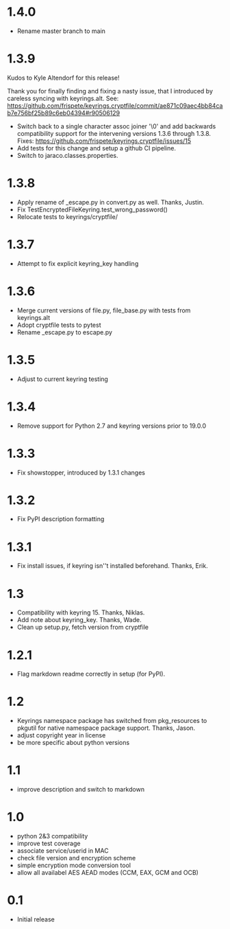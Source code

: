 1.4.0
=====
- Rename master branch to main

1.3.9
=====
Kudos to Kyle Altendorf for this release!

Thank you for finally finding and fixing a nasty issue, that I introduced
by careless syncing with keyrings.alt. See:
https://github.com/frispete/keyrings.cryptfile/commit/ae871c09aec4bb84cab7e756bf25b89c6eb04394#r90506129

- Switch back to a single character assoc joiner '\0' and add backwards
  compatibility support for the intervening versions 1.3.6 through 1.3.8.
  Fixes: https://github.com/frispete/keyrings.cryptfile/issues/15
- Add tests for this change and setup a github CI pipeline.
- Switch to jaraco.classes.properties.

1.3.8
=====
- Apply rename of _escape.py in convert.py as well. Thanks, Justin.
- Fix TestEncryptedFileKeyring.test_wrong_password()
- Relocate tests to keyrings/cryptfile/

1.3.7
=====
- Attempt to fix explicit keyring_key handling

1.3.6
=====
- Merge current versions of file.py, file_base.py with tests from keyrings.alt
- Adopt cryptfile tests to pytest
- Rename _escape.py to escape.py

1.3.5
=====
- Adjust to current keyring testing

1.3.4
=====
- Remove support for Python 2.7 and keyring versions prior to 19.0.0

1.3.3
=====

- Fix showstopper, introduced by 1.3.1 changes

1.3.2
=====

- Fix PyPI description formatting

1.3.1
=====

- Fix install issues, if keyring isn''t installed beforehand.
  Thanks, Erik.

1.3
===

- Compatibility with keyring 15. Thanks, Niklas.
- Add note about keyring_key. Thanks, Wade.
- Clean up setup.py, fetch version from cryptfile

1.2.1
=====

- Flag markdown readme correctly in setup (for PyPI).

1.2
===

- Keyrings namespace package has switched from pkg_resources
  to pkgutil for native namespace package support. Thanks, Jason.
- adjust copyright year in license
- be more specific about python versions

1.1
===

- improve description and switch to markdown

1.0
===

- python 2&3 compatibility
- improve test coverage
- associate service/userid in MAC
- check file version and encryption scheme
- simple encryption mode conversion tool
- allow all availabel AES AEAD modes (CCM, EAX, GCM and OCB)


0.1
===

- Initial release
